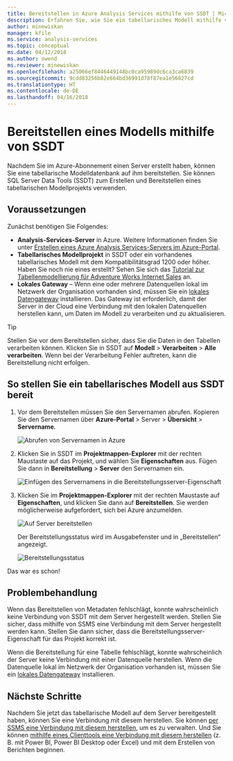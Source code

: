 ```yaml
---
title: Bereitstellen in Azure Analysis Services mithilfe von SSDT | Microsoft-Dokumentation
description: Erfahren Sie, wie Sie ein tabellarisches Modell mithilfe von SSDT auf einem Azure Analysis Services-Server bereitstellen.
author: minewiskan
manager: kfile
ms.service: analysis-services
ms.topic: conceptual
ms.date: 04/12/2018
ms.author: owend
ms.reviewer: minewiskan
ms.openlocfilehash: a25066ef8446449148bc0ca95989dc6ca3ca6839
ms.sourcegitcommit: 9cdd83256b82e664bd36991d78f87ea1e56827cd
ms.translationtype: HT
ms.contentlocale: de-DE
ms.lasthandoff: 04/16/2018
---
```

# <a name="deploy-a-model-from-ssdt"></a>Bereitstellen eines Modells mithilfe von SSDT
Nachdem Sie im Azure-Abonnement einen Server erstellt haben, können Sie eine tabellarische Modelldatenbank auf ihm bereitstellen. Sie können SQL Server Data Tools (SSDT) zum Erstellen und Bereitstellen eines tabellarischen Modellprojekts verwenden. 

## <a name="prerequisites"></a>Voraussetzungen
Zunächst benötigen Sie Folgendes:

* **Analysis-Services-Server** in Azure. Weitere Informationen finden Sie unter [Erstellen eines Azure Analysis Services-Servers im Azure-Portal](analysis-services-create-server.md).
* **Tabellarisches Modellprojekt** in SSDT oder ein vorhandenes tabellarisches Modell mit dem Kompatibilitätsgrad 1200 oder höher. Haben Sie noch nie eines erstellt? Sehen Sie sich das [Tutorial zur Tabellenmodellierung für Adventure Works Internet Sales](https://msdn.microsoft.com/library/hh231691.aspx) an.
* **Lokales Gateway** – Wenn eine oder mehrere Datenquellen lokal im Netzwerk der Organisation vorhanden sind, müssen Sie ein [lokales Datengateway](analysis-services-gateway.md) installieren. Das Gateway ist erforderlich, damit der Server in der Cloud eine Verbindung mit den lokalen Datenquellen herstellen kann, um Daten im Modell zu verarbeiten und zu aktualisieren.

> [!TIP]
> Stellen Sie vor dem Bereitstellen sicher, dass Sie die Daten in den Tabellen verarbeiten können. Klicken Sie in SSDT auf **Modell** > **Verarbeiten** > **Alle verarbeiten**. Wenn bei der Verarbeitung Fehler auftreten, kann die Bereitstellung nicht erfolgen.
> 
> 

## <a name="to-deploy-a-tabular-model-from-ssdt"></a>So stellen Sie ein tabellarisches Modell aus SSDT bereit

1. Vor dem Bereitstellen müssen Sie den Servernamen abrufen. Kopieren Sie den Servernamen über **Azure-Portal** > Server > **Übersicht** > **Servername**.
   
    ![Abrufen von Servernamen in Azure](./media/analysis-services-deploy/aas-deploy-get-server-name.png)
2. Klicken Sie in SSDT im **Projektmappen-Explorer** mit der rechten Maustaste auf das Projekt, und wählen Sie **Eigenschaften** aus. Fügen Sie dann in **Bereitstellung** > **Server** den Servernamen ein.   
   
    ![Einfügen des Servernamens in die Bereitstellungsserver-Eigenschaft](./media/analysis-services-deploy/aas-deploy-deployment-server-property.png)
3. Klicken Sie im **Projektmappen-Explorer** mit der rechten Maustaste auf **Eigenschaften**, und klicken Sie dann auf **Bereitstellen**. Sie werden möglicherweise aufgefordert, sich bei Azure anzumelden.
   
    ![Auf Server bereitstellen](./media/analysis-services-deploy/aas-deploy-deploy.png)
   
    Der Bereitstellungsstatus wird im Ausgabefenster und in „Bereitstellen“ angezeigt.
   
    ![Bereitstellungsstatus](./media/analysis-services-deploy/aas-deploy-status.png)

Das war es schon!


## <a name="troubleshooting"></a>Problembehandlung
Wenn das Bereitstellen von Metadaten fehlschlägt, konnte wahrscheinlich keine Verbindung von SSDT mit dem Server hergestellt werden. Stellen Sie sicher, dass mithilfe von SSMS eine Verbindung mit dem Server hergestellt werden kann. Stellen Sie dann sicher, dass die Bereitstellungsserver-Eigenschaft für das Projekt korrekt ist.

Wenn die Bereitstellung für eine Tabelle fehlschlägt, konnte wahrscheinlich der Server keine Verbindung mit einer Datenquelle herstellen. Wenn die Datenquelle lokal im Netzwerk der Organisation vorhanden ist, müssen Sie ein [lokales Datengateway](analysis-services-gateway.md) installieren.

## <a name="next-steps"></a>Nächste Schritte
Nachdem Sie jetzt das tabellarische Modell auf dem Server bereitgestellt haben, können Sie eine Verbindung mit diesem herstellen. Sie können [per SSMS eine Verbindung mit diesem herstellen](analysis-services-manage.md), um es zu verwalten. Und Sie können [mithilfe eines Clienttools eine Verbindung mit diesem herstellen](analysis-services-connect.md) (z. B. mit Power BI, Power BI Desktop oder Excel) und mit dem Erstellen von Berichten beginnen.

